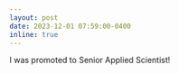 ```yaml
---
layout: post
date: 2023-12-01 07:59:00-0400
inline: true
---
```


I was promoted to Senior Applied Scientist!
